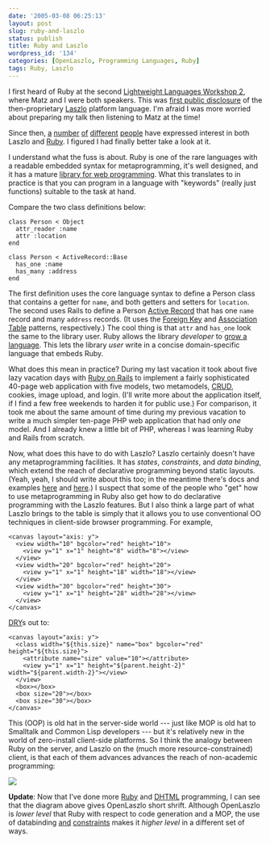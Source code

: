 ```yaml
---
date: '2005-03-08 06:25:13'
layout: post
slug: ruby-and-laszlo
status: publish
title: Ruby and Laszlo
wordpress_id: '134'
categories: [OpenLaszlo, Programming Languages, Ruby]
tags: Ruby, Laszlo
---
```


I first heard of Ruby at the second [Lightweight Languages Workshop 2](http://ll2.ai.mit.edu/), where Matz and I were both speakers.  This was [first public disclosure](http://people.csail.mit.edu/people/gregs/ll1-discuss-archive-html/msg04769.html) of the then-proprietary [Laszlo](http://openlaszlo.org) platform language.  I'm afraid I was more worried about preparing my talk then listening to Matz at the time!

Since then, [a](http://www.openlaszlo.org/pipermail/laszlo-dev/2004-October/000088.html) [number](http://www.almaer.com/blog/archives/cat_web_ui.html) [of](http://dnm.sieve.net/tdw/2004_10_01_entry.html) [different](http://www.warneronstine.com/cgi-bin/blosxom.cgi/tech/java/ria_laszlo.html) [people](http://www.wiremine.org/2004/07) have expressed interest in both Laszlo and [Ruby](http://www.ruby-lang.org/).  I figured I had finally better take a look at it.

I understand what the fuss is about.  Ruby is one of the rare languages with a readable embedded syntax for metaprogramming, it's well designed, and it has a mature [library for web programming](http://www.rubyonrails.com/).  What this translates to in practice is that you can program in a language with "keywords" (really just functions) suitable to the task at hand.

Compare the two class definitions below:

    class Person < Object
      attr_reader :name
      attr :location
    end

    class Person < ActiveRecord::Base
      has_one :name
      has_many :address
    end

The first definition uses the core language syntax to define a Person class that contains a getter for `name`, and both getters and setters for `location`.  The second uses Rails to define a Person [Active Record](http://www.martinfowler.com/eaaCatalog/activeRecord.html) that has one `name` record and many `address` records.  (It uses the [Foreign Key](http://www.martinfowler.com/eaaCatalog/foreignKeyMapping.html) and [Association Table](http://www.martinfowler.com/eaaCatalog/associationTableMapping.html) patterns, respectively.)  The cool thing is that `attr` and `has_one` look the same to the library user.  Ruby allows the library _developer_ to [grow a language](http://homepages.inf.ed.ac.uk/wadler/steele-oopsla98.pdf).  This lets the library _user_ write in a concise domain-specific language that embeds Ruby.

What does this mean in practice?  During my last vacation it took about five lazy vacation days with  [Ruby on Rails](http://www.rubyonrails.org/) to implement a fairly sophisticated 40-page web application with five models, two metamodels, [CRUD](http://www.google.com/search?hl=en&lr;=&safe;=active&c2coff;=1&q;=crud+create+retrieve+update+delete&btnG;=Search), cookies, image upload, and login.  (I'll write more about the application itself, if I find a few free weekends to harden it for public use.)  For comparison, it took me about the same amount of time during my previous vacation to write a much simpler ten-page PHP web application that had only _one_ model.  And I already knew a little bit of PHP, whereas I was learning Ruby and Rails from scratch.

Now, what does this have to do with Laszlo?  Laszlo certainly doesn't have any metaprogramming facilities.  It has *states*, *constraints*, and *data binding*, which extend the reach of declarative programming beyond static layouts.  (Yeah, yeah, I should write about this too; in the meantime there's docs and examples [here](http://www.laszlosystems.com/lps-2.2/docs/guide/) and [here](http://www.laszlosystems.com/lps/laszlo-in-ten-minutes/).)  I suspect that some of the people who "get" how to use metaprogramming in Ruby also get how to do declarative programming with the Laszlo features.  But I also think a large part of what Laszlo brings to the table is simply that it allows you to use conventional OO techniques in client-side browser programming.  For example,

    <canvas layout="axis: y">
      <view width="10" bgcolor="red" height="10">
        <view y="1" x="1" height="8" width="8"></view>
      </view>
      <view width="20" bgcolor="red" height="20">
        <view y="1" x="1" height="18" width="18"></view>
      </view>
      <view width="30" bgcolor="red" height="30">
        <view y="1" x="1" height="28" width="28"></view>
      </view>
    </canvas>

[DRY](http://c2.com/cgi/wiki?DontRepeatYourself)s out to:

    <canvas layout="axis: y">
      <class width="${this.size}" name="box" bgcolor="red" height="${this.size}">
        <attribute name="size" value="10"></attribute>
        <view y="1" x="1" height="${parent.height-2}" width="${parent.width-2}"></view>
      </view>
      <box></box>
      <box size="20"></box>
      <box size="30"></box>
    </canvas>

This (OOP) is old hat in the server-side world --- just like MOP is old hat to Smalltalk and Common Lisp developers --- but it's relatively new in the world of zero-install client-side platforms.  So I think the analogy between Ruby on the server, and Laszlo on the (much more resource-constrained) client, is that each of them advances advances the reach of non-academic programming:

![](/images/2005/ruby-and-laszlo.png)

**Update**:  Now that I've done more [Ruby](http://packagemapper.com) and [DHTML](/tools/rework) programming, I can see that the diagram above gives OpenLaszlo short shrift.  Although OpenLaszlo is _lower level_ that Ruby with respect to code generation and a MOP, the use of databinding [and](http://weblog.openlaszlo.org/archives/2006/01/another-approach-to-state/) [constraints](http://weblog.openlaszlo.org/archives/2006/01/conditionalize-visibility-with-constraints/) makes it _higher level_ in a different set of ways.
